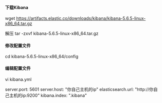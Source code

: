 
#### 下载Kibana

wget https://artifacts.elastic.co/downloads/kibana/kibana-5.6.5-linux-x86_64.tar.gz

解压
tar -zxvf kibana-5.6.5-linux-x86_64.tar.gz


#### 修改配置文件

cd kibana-5.6.5-linux-x86_64/config

#### 编辑配置文件
vi kibana.yml

server.port: 5601
server.host: "你自己主机的ip"
elasticsearch.url:  "http://你自己主机的ip:9200"
kibana.index: ".kibana"
